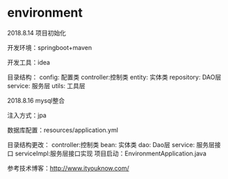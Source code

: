 # environment
2018.8.14 项目初始化

开发环境：springboot+maven  

开发工具：idea

目录结构：
    config: 配置类
    controller:控制类
    entity: 实体类
    repository: DAO层
    service: 服务层
    utils: 工具层

2018.8.16 mysql整合

注入方式：jpa

数据库配置：resources/application.yml

目录结构更改：
    controller:控制类
    bean: 实体类
    dao: Dao层
    service: 服务层接口
    serviceImpl:服务层接口实现
项目启动：EnvironmentApplication.java

参考技术博客：http://www.ityouknow.com/
